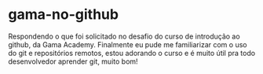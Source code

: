 # gama-no-github

Respondendo o que foi solicitado no desafio do curso de introdução ao github, da Gama Academy. Finalmente eu pude me familiarizar com o uso do git e repositórios remotos, 
estou adorando o curso e é muito útil pra todo desenvolvedor aprender git, muito bom! 

